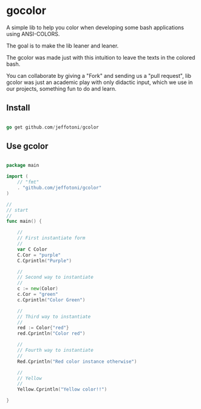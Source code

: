 # gocolor

A simple lib to help you color when developing some bash applications using ANSI-COLORS.

The goal is to make the lib leaner and leaner.

The gcolor was made just with this intuition to leave the texts in the colored bash.

You can collaborate by giving a "Fork" and sending us a "pull request", lib gcolor was just an academic play with only didactic input, which we use in our projects, something fun to do and learn.


## Install

```go

go get github.com/jeffotoni/gcolor

```

## Use gcolor

```go

package main

import (
	// "fmt"
	. "github.com/jeffotoni/gcolor"
)

//
// start
//
func main() {

	//
	// First instantiate form
	//
	var C Color
	C.Cor = "purple"
	C.Cprintln("Purple")

	//
	// Second way to instantiate
	//
	c := new(Color)
	c.Cor = "green"
	c.Cprintln("Color Green")

	//
	// Third way to instantiate
	//
	red := Color{"red"}
	red.Cprintln("Color red")

	//
	// Fourth way to instantiate
	//
	Red.Cprintln("Red color instance otherwise")

	//
	// Yellow
	//
	Yellow.Cprintln("Yellow color!!")

}

```